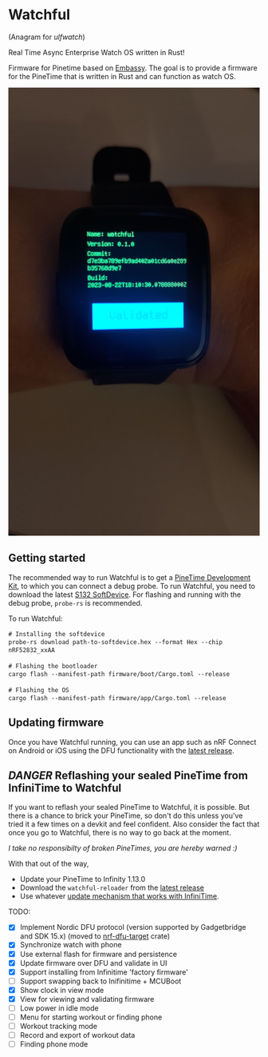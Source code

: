 # Watchful

(Anagram for _ulfwatch_)

Real Time Async Enterprise Watch OS written in Rust!

Firmware for Pinetime based on [Embassy](https://embassy.dev). The goal is to provide a firmware for the PineTime that is written in Rust and can function as watch OS.

![PineTime on my arm running Watchful](image.png)

## Getting started

The recommended way to run Watchful is to get a [PineTime Development Kit](https://pine64.com/product/pinetime-dev-kit/), to which you can connect a debug probe. To run Watchful, you need to download the latest [S132 SoftDevice](https://www.nordicsemi.com/Products/Development-software/s132/download). For flashing and running with the debug probe, `probe-rs` is recommended.

To run Watchful:

``` 4d
# Installing the softdevice
probe-rs download path-to-softdevice.hex --format Hex --chip nRF52832_xxAA

# Flashing the bootloader
cargo flash --manifest-path firmware/boot/Cargo.toml --release

# Flashing the OS
cargo flash --manifest-path firmware/app/Cargo.toml --release
```

## Updating firmware

Once you have Watchful running, you can use an app such as nRF Connect on Android or iOS using the DFU functionality with the [latest release](https://github.com/lulf/watchful/releases).

## *DANGER* Reflashing your sealed PineTime from InfiniTime to Watchful

If you want to reflash your sealed PineTime to Watchful, it is possible. But there is a chance to brick your PineTime, so don't do this unless you've tried it a few times on a devkit and feel confident. Also consider the fact that once you go to Watchful, there is no way to go back at the moment.

*I take no responsibilty of broken PineTimes, you are hereby warned :)*

With that out of the way, 

* Update your PineTime to Infinity 1.13.0
* Download the `watchful-reloader` from the [latest release](https://github.com/lulf/watchful/releases)
* Use whatever [update mechanism that works with InfiniTime](https://github.com/InfiniTimeOrg/InfiniTime/blob/main/doc/gettingStarted/updating-software.md).

TODO:

* [x] Implement Nordic DFU protocol (version supported by Gadgetbridge and SDK 15.x) (moved to [nrf-dfu-target](https://crates.io/crates/nrf-dfu-target) crate)
* [x] Synchronize watch with phone
* [x] Use external flash for firmware and persistence
* [x] Update firmware over DFU and validate in UI
* [x] Support installing from Infinitime 'factory firmware'
* [ ] Support swapping back to Inifinitime + MCUBoot
* [x] Show clock in view mode
* [x] View for viewing and validating firmware
* [ ] Low power in idle mode
* [ ] Menu for starting workout or finding phone
* [ ] Workout tracking mode
* [ ] Record and export of workout data
* [ ] Finding phone mode 
